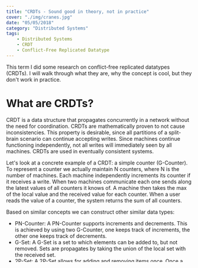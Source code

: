 ```yaml
---
title: "CRDTs - Sound good in theory, not in practice"
cover: "./img/cranes.jpg"
date: "05/05/2018"
category: "Distributed Systems"
tags:
    - Distributed Systems
    - CRDT
    - Conflict-Free Replicated Datatype
---
```

This term I did some research on conflict-free replicated datatypes (CRDTs). I will walk through what they are, why the concept is cool, but they don't work in practice.

# What are CRDTs?
CRDT is a data structure that propagates concurrently in a network without the need for coordination.
CRDTs are mathematically proven to not cause inconsistencies.
This property is desirable, since all partitions of a split-brain scenario can continue accepting writes.
Since machines continue functioning independently, not all writes will immediately seen by all machines.
CRDTs are used in eventually consistent systems.

Let's look at a concrete example of a CRDT: a simple counter (G-Counter).
To represent a counter we actually maintain N counters, where N is the number of machines.
Each machine independently increments its counter if it receives a write.
When two machines communicate each one sends along the latest values of all counters it knows of.
A machine then takes the max of the local value and the received value for each counter.
When a user reads the value of a counter, the system returns the sum of all counters.

Based on similar concepts we can construct other similar data types:
* PN-Counter: A PN-Counter supports increments and decrements.
This is achieved by using two G-Counter, one keeps track of increments, the other one keeps track of decrements.
* G-Set: A G-Set is a set to which elements can be added to, but not removed.
Sets are propagates by taking the union of the local set with the received set.
* 2P-Set: A 2P-Set allows for adding and removing items once.
Once a item was removed, it can not be added again.
A 2P-Set is achieved by maintaining a tombstone set.
The tombstone set indicates which elements to exclude from the return value.

Another frequently used CRDT is a LWW-Set (Last-Write-Wins).
This data structure is able to handle repeated additions and removals by timestamping each change.
The timestamp is generated using vector clocks.
I personally do not like this data structure.
Vector clocks require consensus, consensus does not allow for a split-brain, and split-brain is a situation we fundamentally want to be able to handle with CRDTs.

# My Research
[Raymond](https://github.com/raymondxu/) and I wanted to test the viability of CRDTs in practice.
For this, we took an existing application and migrated components of it to a CRDT store.

For this, we chose the application Vataxia, a simple social network with a Django backend. The [frontend](https://github.com/buckyroberts/Vataxia-Frontend) and [backend](https://github.com/buckyroberts/Vataxia) are completely decoupled. As our storage layer we chosee [Riak](docs.basho.com/riak/kv/2.2.3/learn/concepts/crdts/), a well established CRDT store.

We attempted to mirror the functionality provided by Vataxia originally. The two components we migrated are Voting and Messaging.

## Voting
Voting in Vataxia is simple. We broke it down into a few requirements:
* At most one Upvote or Downvote per user and post
* Vote removal must be possible
* No duplicate votes
* Only upvote OR downvote

Take a minute and think about how you would implement it.
We considered the following options:
* Using per post Counters: Counters sound simple and intuitive.
Counters do not check whether a user casted a duplicate vote, therefore this solution is not viable.
* Having a Set of voters per post: We considered using a G-Set, thereby eliminating the possibility of duplicate votes. This approach did not account for removing or changing one's vote.
We also considered using a 2P-Set, but this did not allow for the sequence upvote - remove vote - upvote.
This did not work either.
A LWW-Set fulfilled almost all requirements.
Yet, it did not work, because it did not allow to enforce only having an upvote OR a downvote, since we have to maintain a seperate upvote and downvote set.
* A map per post with key user and value vote: Each post maintans a LWW-Map. On each post the key of the map is the user ID, while the value is true or false (upvote / downvote, absence = no vote). This solution ended up being the only approach that was able to replicate the semantics of Vataxia.

## Messaging
In Vataxia messaging is akin to emails.
It does not allow for chats or threads.
Instead one sends individual messages that Vataxia treats completely separately.
The problems we faced here were different.
Implementing even a basic version was a lot harder.

We chose to use the following system.
Our system maintains messages in a LLW-Map, where the key is the timestamp and the sender, while the value is the actual message.
A G-Set maintained on the user referrences his sent and received messages.
Note, that a G-Set is unordered, therefore we must address this on the application level.
To retrieve the latest messages we order the set on the user by timestamp and then fetch the latest messages.
This process can be expensive, since we load the identifier for every single message ever sent/received into memory and sort it.

# Problems of CRDTs
We notice, that the LWW-Map is a crucial component for both components we converted.
For me personally that is a deal breaker for CRDTs.
Since we rely so heavily on vector clocks, we rely on consensus.
CRDTs do not circumvent consensus in those cases and do not make the implementation easier.
Our implementations almost converged to the usage of a simple KeyValue-store, but with a more limited set of operations.

The other major criticism for CRDTs is privacy.
If we do not use vector clocks, data that is written to the store will never be deleted.
Even a 2P-Set never truly deletes data, it merely marks it as hidden.
If an intruder gains access to the set, he/she can access the tombstone set and inspect deleted data.
Those semantics are at odds with the EU "right to be forgotten".

# Retrospective
CRDTs are an interesting concept.
If an application can fit into the computational model of CRDTs excluding LWW semantics then CRDTs are a great options.
Almost no application can allow for those semantics.
The fact that deletion is often not possible is a crucial flaw.

# Links
[Repository](https://github.com/raymondxu/crdt-project)

[Midterm presentation](https://docs.google.com/presentation/d/1i-AT59MD-DwwM-h1DFZUTj3qmx4_JYlojepA6IOauZI/edit?usp=sharing)

[Final presentation](https://docs.google.com/presentation/d/1i-AT59MD-DwwM-h1DFZUTj3qmx4_JYlojepA6IOauZI/edit?usp=sharing)

[Final paper](/uploads/crdt-paper.pdf)
